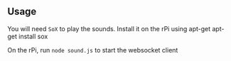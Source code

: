 Usage
------

You will need `SoX` to play the sounds. Install it on the rPi using apt-get 
	apt-get install sox

On the rPi, run `node sound.js` to start the websocket client